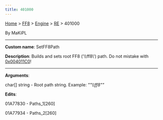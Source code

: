 ```yaml
---
title: 401000
---
```


[Home](Main%20Page.md) > [FF8](FF8.md) > [Engine](FF8/Engine.md) > [RE](FF8/Engine/RE.md) > 401000

By MaKiPL

------------------------------------------------------------------------

**Custom name**: SetFF8Path

**Description**: Builds and sets root FF8 ('\\\\ff8\\') path. Do not
mistake with [0x004011C0][]!

------------------------------------------------------------------------

**Arguments**:

char\[\] string - Root path string. Example: *""\\\\ff8""*

**Edits**:

01A77830 - Paths\_1\[260\]

01A77934 - Paths\_2\[260\]

  [0x004011C0]: 4011C0.md "wikilink"
